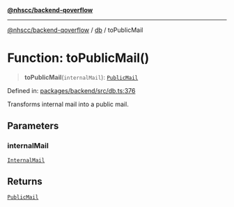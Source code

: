 [**@nhscc/backend-qoverflow**](../../README.md)

***

[@nhscc/backend-qoverflow](../../README.md) / [db](../README.md) / toPublicMail

# Function: toPublicMail()

> **toPublicMail**(`internalMail`): [`PublicMail`](../type-aliases/PublicMail.md)

Defined in: [packages/backend/src/db.ts:376](https://github.com/nhscc/qoverflow.api.hscc.bdpa.org/blob/b629239838bf73900bba2996b8dcfbc432755e21/packages/backend/src/db.ts#L376)

Transforms internal mail into a public mail.

## Parameters

### internalMail

[`InternalMail`](../type-aliases/InternalMail.md)

## Returns

[`PublicMail`](../type-aliases/PublicMail.md)
